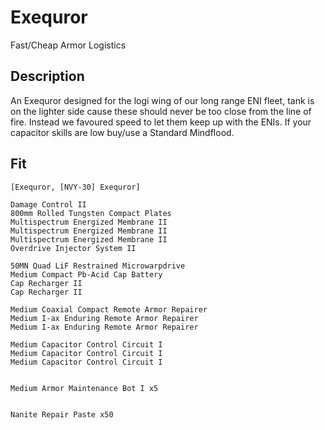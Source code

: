 # Exequror

Fast/Cheap Armor Logistics

## Description

An Exequror designed for the logi wing of our long range ENI fleet, tank is on the lighter side cause
these should never be too close from the line of fire. Instead we favoured speed to let them keep up
with the ENIs. If your capacitor skills are low buy/use a Standard Mindflood.

## Fit
```
[Exequror, [NVY-30] Exequror]

Damage Control II
800mm Rolled Tungsten Compact Plates
Multispectrum Energized Membrane II
Multispectrum Energized Membrane II
Multispectrum Energized Membrane II
Overdrive Injector System II

50MN Quad LiF Restrained Microwarpdrive
Medium Compact Pb-Acid Cap Battery
Cap Recharger II
Cap Recharger II

Medium Coaxial Compact Remote Armor Repairer
Medium I-ax Enduring Remote Armor Repairer
Medium I-ax Enduring Remote Armor Repairer

Medium Capacitor Control Circuit I
Medium Capacitor Control Circuit I
Medium Capacitor Control Circuit I


Medium Armor Maintenance Bot I x5


Nanite Repair Paste x50
```